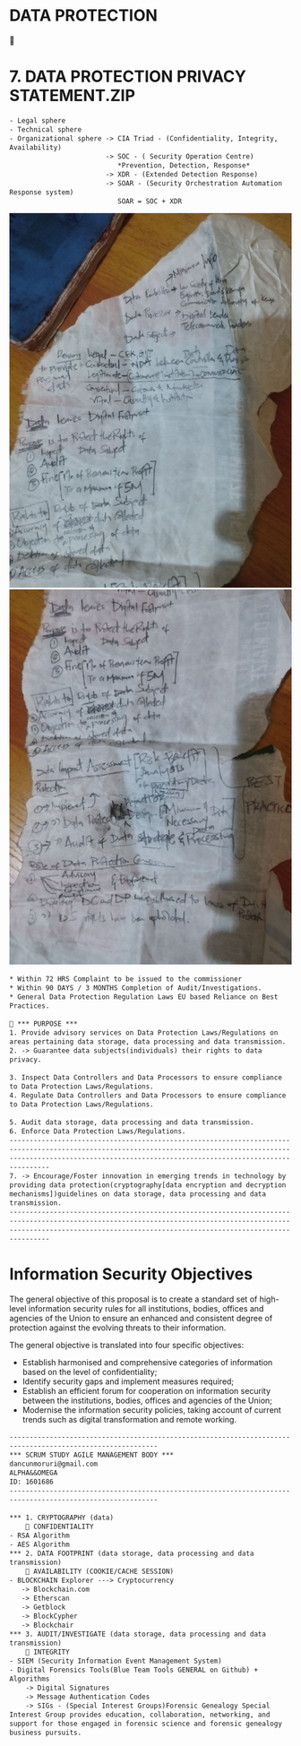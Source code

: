 # DATA PROTECTION

🚀
# 7. DATA PROTECTION PRIVACY STATEMENT.ZIP

```
- Legal sphere
- Technical sphere
- Organizational sphere -> CIA Triad - (Confidentiality, Integrity, Availability)
                        -> SOC - ( Security Operation Centre)
                           *Prevention, Detection, Response*
                        -> XDR - (Extended Detection Response)
                        -> SOAR - (Security Orchestration Automation Response system)
                           SOAR = SOC + XDR  
```

![title](static/img/data_protection_1.jpg)
![title](static/img/data_protection_2.jpg)

```
* Within 72 HRS Complaint to be issued to the commissioner 
* Within 90 DAYS / 3 MONTHS Completion of Audit/Investigations.
* General Data Protection Regulation Laws EU based Reliance on Best Practices.

🚀 *** PURPOSE ***
1. Provide advisory services on Data Protection Laws/Regulations on areas pertaining data storage, data processing and data transmission.
2. -> Guarantee data subjects(individuals) their rights to data privacy.

3. Inspect Data Controllers and Data Processors to ensure compliance to Data Protection Laws/Regulations. 
4. Regulate Data Controllers and Data Processors to ensure compliance to Data Protection Laws/Regulations.

5. Audit data storage, data processing and data transmission.
6. Enforce Data Protection Laws/Regulations.
----------------------------------------------------------------------------------------------------------------------------------------------------------------------------------------------------------------------------
7. -> Encourage/Foster innovation in emerging trends in technology by providing data protection(cryptography[data encryption and decryption mechanisms])guidelines on data storage, data processing and data transmission.
----------------------------------------------------------------------------------------------------------------------------------------------------------------------------------------------------------------------------
```


# Information Security Objectives

The general objective of this proposal is to create a standard set of high-level information security rules for all institutions, bodies, offices and agencies of the Union to ensure an enhanced and consistent degree of protection against the evolving threats to their information.

The general objective is translated into four specific objectives:

 - Establish harmonised and comprehensive categories of information based on the level of confidentiality;
 - Identify security gaps and implement measures required;
 - Establish an efficient forum for cooperation on information security between the institutions, bodies, offices and agencies of the Union;
 - Modernise the information security policies, taking account of current trends such as digital transformation and remote working.

```   
-----------------------------------------------------------------------------------------------------------
*** SCRUM STUDY AGILE MANAGEMENT BODY ***
dancunmoruri@gmail.com 
ALPHA&&OMEGA
ID: 1601686
-----------------------------------------------------------------------------------------------------------

*** 1. CRYPTOGRAPHY (data)
    🚀 CONFIDENTIALITY
- RSA Algorithm 
- AES Algorithm 
*** 2. DATA FOOTPRINT (data storage, data processing and data transmission)
    🚀 AVAILABILITY (COOKIE/CACHE SESSION)
- BLOCKCHAIN Explorer ---> Cryptocurrency
   -> Blockchain.com
   -> Etherscan
   -> Getblock
   -> BlockCypher
   -> Blockchair
*** 3. AUDIT/INVESTIGATE (data storage, data processing and data transmission)
    🚀 INTEGRITY
- SIEM (Security Information Event Management System)
- Digital Forensics Tools(Blue Team Tools GENERAL on Github) + Algorithms
    -> Digital Signatures
    -> Message Authentication Codes
    -> SIGs - (Special Interest Groups)Forensic Genealogy Special Interest Group provides education, collaboration, networking, and support for those engaged in forensic science and forensic genealogy business pursuits.
```



 
